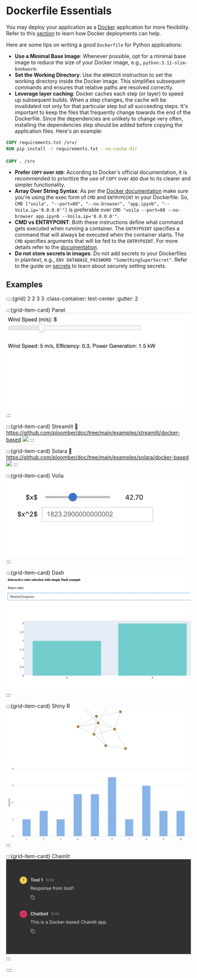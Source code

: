 # Dockerfile Essentials

You may deploy your application as a [Docker](../apps/docker.md) application for more flexibility. Refer to this [section](../faq/faq.md#customize-deployment) to learn how Docker deployments can help.

Here are some tips on writing a good `Dockerfile` for Python applications:

* **Use a Minimal Base Image**: Whenever possible, opt for a minimal base image to reduce the size of your Docker image, e.g., `python:3.11-slim-bookworm`.
* **Set the Working Directory**: Use the `WORKDIR` instruction to set the working directory inside the Docker image. This simplifies subsequent commands and ensures that relative paths are resolved correctly.
* **Leverage layer caching**: Docker caches each step (or layer) to speed up subsequent builds. When a step changes, the cache will be invalidated not only for that particular step but all succeeding steps. It's important to keep the files that frequently change towards the end of the Dockerfile. Since the dependencies are unlikely to change very often, installing the dependencies step should be added before copying the application files. Here's an example:

```Dockerfile
COPY requirements.txt /srv/
RUN pip install -r requirements.txt --no-cache-dir

COPY . /srv
```
* **Prefer `COPY` over `ADD`**: According to Docker's official documentation, it is recommended to prioritize the use of `COPY` over `ADD` due to its clearer and simpler functionality.
* **Array Over String Syntax**: As per the [Docker documentation](https://docs.docker.com/compose/faq/#why-do-my-services-take-10-seconds-to-recreate-or-stop) make sure you're using the exec form of `CMD` and `ENTRYPOINT` in your Dockerfile. So, `CMD ["voila", "--port=80", "--no-browser", "app.ipynb", "--Voila.ip='0.0.0.0'"]` is preferable over `CMD "voila --port=80 --no-browser app.ipynb --Voila.ip='0.0.0.0'"`.
* **CMD vs ENTRYPOINT**: Both these instructions define what command gets executed when running a container. The `ENTRYPOINT` specifies a command that will always be executed when the container starts. The `CMD` specifies arguments that will be fed to the `ENTRYPOINT`. For more details refer to the [documentation](https://docs.docker.com/reference/dockerfile/#understand-how-cmd-and-entrypoint-interact).
* **Do not store secrets in images**: Do not add secrets to your Dockerfiles in plaintext, e.g., `ENV DATABASE_PASSWORD "SomethingSuperSecret"`. Refer to the guide on [secrets](./secrets.md) to learn about securely setting secrets.

## Examples

::::{grid} 2 2 3 3
:class-container: text-center
:gutter: 2

:::{grid-item-card} Panel
[![](../../examples/panel/docker-based/screenshot.webp)](https://github.com/ploomber/doc/tree/main/examples/panel/docker-based)
:::

:::{grid-item-card} Streamlit
:link: https://github.com/ploomber/doc/tree/main/examples/streamlit/docker-based
![](https://github.com/ploomber/doc/raw/main/examples/streamlit/docker-based/screenshot.webp)
:::

:::{grid-item-card} Solara
:link: https://github.com/ploomber/doc/tree/main/examples/solara/docker-based
![](https://github.com/ploomber/doc/raw/main/examples/solara/docker-based/screenshot.webp)
:::

:::{grid-item-card} Voila
[![](../../examples/voila/docker-based/screenshot.webp)](https://github.com/ploomber/doc/tree/main/examples/voila/docker-based)
:::

:::{grid-item-card} Dash
[![](../../examples/dash/docker-based/screenshot.webp)](https://github.com/ploomber/doc/tree/main/examples/dash/docker-based)
:::

:::{grid-item-card} Shiny R
[![](../../examples/shiny-r/docker-based/screenshot.webp)](https://github.com/ploomber/doc/tree/main/examples/shiny-r/docker-based)
:::

:::{grid-item-card} Chainlit
[![](../../examples/chainlit/docker-based/screenshot.png)](https://github.com/ploomber/doc/tree/main/examples/chainlit/docker-based)
:::


::::
